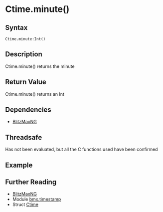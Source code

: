 # Ctime.minute()

## Syntax
```
Ctime.minute:Int()
``` 

## Description

Ctime.minute() returns the minute

## Return Value
Ctime.minute() returns an Int

## Dependencies
* [BlitzMaxNG](https://blitzmax.org)

## Threadsafe
Has not been evaluated, but all the C functions used have been confirmed

## Example

## Further Reading
* [BlitzMaxNG](https://blitzmax.org)
* Module [bmx.timestamp](../README.md)
* Struct [Ctime](Ctime.md)
